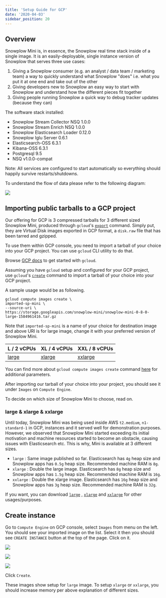 ```yaml
---
title: 'Setup Guide for GCP'
date: '2020-04-03'
sidebar_position: 20
---
```


## Overview

Snowplow Mini is, in essence, the Snowplow real time stack inside of a single image. It is an easily-deployable, single instance version of Snowplow that serves three use cases:

1. Giving a Snowplow consumer (e.g. an analyst / data team / marketing team) a way to quickly understand what Snowplow "does" i.e. what you put it at one end and take out of the other
2. Giving developers new to Snowplow an easy way to start with Snowplow and understand how the different pieces fit together
3. Giving people running Snowplow a quick way to debug tracker updates (because they can)

The software stack installed:

- Snowplow Stream Collector NSQ 1.0.0
- Snowplow Stream Enrich NSQ 1.0.0
- Snowplow Elasticsearch Loader 0.12.0
- Snowplow Iglu Server 0.6.1
- Elasticsearch-OSS 6.3.1
- Kibana-OSS 6.3.1
- Postgresql 9.5
- NSQ v1.0.0-compat

Note: All services are configured to start automatically so everything should happily survive restarts/shutdowns.

To understand the flow of data please refer to the following diagram:

![](images/snowplow-mini-topology.jpg)

## Importing public tarballs to a GCP project

Our offering for GCP is 3 compressed tarballs for 3 different sized Snowplow Mini, produced through `gcloud`'s [`export`](https://cloud.google.com/sdk/gcloud/reference/compute/images/export) command. Simply put, they are Virtual Disk images exported in GCP format, a `disk.raw` file that has been tarred and gzipped.

To use them within GCP console, you need to import a tarball of your choice into your GCP project. You can use `gcloud` CLI utility to do that.

Browse [GCP docs](https://cloud.google.com/sdk/docs/quickstarts) to get started with `gcloud`.

Assuming you have `gcloud` setup and configured for your GCP project, use `gcloud`'s [`create`](https://cloud.google.com/sdk/gcloud/reference/compute/images/create) command to import a tarball of your choice into your GCP project.

A sample usage would be as following.

```
gcloud compute images create \
imported-sp-mini \
--source-uri \
https://storage.googleapis.com/snowplow-mini/snowplow-mini-0-8-0-large-1584961416.tar.gz
```

Note that `imported-sp-mini` is a name of your choice for destination image and above URI is for large image, change it with your preferred version of Snowplow Mini.

| L / 2 vCPUs                                                                                       | XL / 4 vCPUs                                                                                        | XXL / 8 vCPUs                                                                                         |
| ------------------------------------------------------------------------------------------------- | --------------------------------------------------------------------------------------------------- | ----------------------------------------------------------------------------------------------------- |
| [large](https://storage.googleapis.com/snowplow-mini/snowplow-mini-0-8-0-large-1584961416.tar.gz) | [xlarge](https://storage.googleapis.com/snowplow-mini/snowplow-mini-0-8-0-xlarge-1584961532.tar.gz) | [xxlarge](https://storage.googleapis.com/snowplow-mini/snowplow-mini-0-8-0-xxlarge-1584962330.tar.gz) |

You can find more about `gcloud compute images create` command [here](https://cloud.google.com/sdk/gcloud/reference/compute/images/create) for additional parameters.

After importing our tarball of your choice into your project, you should see it under `Images` on `Compute Engine`.

To decide on which size of Snowplow Mini to choose, read on.

### [](https://github.com/snowplow/snowplow-mini/wiki/Setup-guide-GCP#large--xlarge--xxlarge)large & xlarge & xxlarge

Until today, Snowplow Mini was being used inside AWS `t2.medium`, `n1-standard-1` in GCP, instances and it served well for demonstration purposes. However, we observed that Snowplow Mini started exceeding its initial motivation and machine resources started to become an obstacle, causing issues with Elasticsearch etc. This is why, Mini is available at 3 different sizes.

- `large` : Same image published so far. Elasticsearch has `4g` heap size and Snowplow apps has `0.5g` heap size. Recommended machine RAM is `8g`.
- `xlarge` : Double the large image. Elasticsearch has `8g` heap size and Snowplow apps has `1.5g` heap size. Recommended machine RAM is `16g`.
- `xxlarge` : Double the xlarge image. Elasticsearch has `16g` heap size and Snowplow apps has `3g` heap size. Recommended machine RAM is `32g`.

If you want, you can download [`large`](https://storage.googleapis.com/snowplow-mini/snowplow-mini-0-8-0-large-1584961416.tar.gz) , [`xlarge`](https://storage.googleapis.com/snowplow-mini/snowplow-mini-0-8-0-xlarge-1584961532.tar.gz) and [`xxlarge`](https://storage.googleapis.com/snowplow-mini/snowplow-mini-0-8-0-xxlarge-1584962330.tar.gz) for other usages/purposes.

## Create instance

Go to `Compute Engine` on GCP console, select `Images` from menu on the left. You should see your imported image on the list. Select it then you should see `CREATE INSTANCE` button at the top of the page. Click on it.

![](images/create-instance.png)

![](images/create-instance-2.png)

![](images/create-instance-3.png)

Click `Create`.

These images show setup for `large` image. To setup `xlarge` or `xxlarge`, you should increase memory per above explanation of different sizes.

